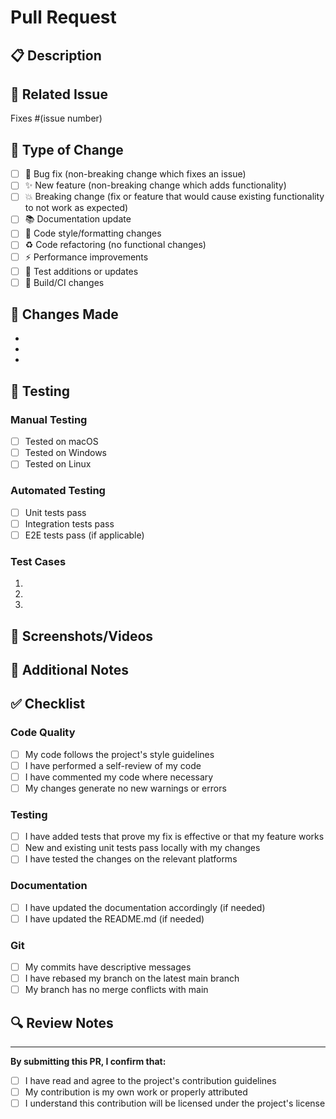 # Pull Request

## 📋 Description

<!-- Provide a clear and concise description of what this PR does -->

## 🔗 Related Issue

<!-- Link to the issue this PR addresses (if applicable) -->
Fixes #(issue number)

## 🧪 Type of Change

<!-- Mark the relevant option with an "x" -->

- [ ] 🐛 Bug fix (non-breaking change which fixes an issue)
- [ ] ✨ New feature (non-breaking change which adds functionality)
- [ ] 💥 Breaking change (fix or feature that would cause existing functionality to not work as expected)
- [ ] 📚 Documentation update
- [ ] 🎨 Code style/formatting changes
- [ ] ♻️ Code refactoring (no functional changes)
- [ ] ⚡ Performance improvements
- [ ] 🧪 Test additions or updates
- [ ] 🔧 Build/CI changes

## 🚀 Changes Made

<!-- List the main changes made in this PR -->

- 
- 
- 

## 🧪 Testing

<!-- Describe how you tested these changes -->

### Manual Testing
- [ ] Tested on macOS
- [ ] Tested on Windows  
- [ ] Tested on Linux

### Automated Testing
- [ ] Unit tests pass
- [ ] Integration tests pass
- [ ] E2E tests pass (if applicable)

### Test Cases
<!-- Describe specific test cases you ran -->

1. 
2. 
3. 

## 📸 Screenshots/Videos

<!-- Add screenshots or videos if your changes affect the UI -->

## 📝 Additional Notes

<!-- Any additional information that reviewers should know -->

## ✅ Checklist

<!-- Mark completed items with an "x" -->

### Code Quality
- [ ] My code follows the project's style guidelines
- [ ] I have performed a self-review of my code
- [ ] I have commented my code where necessary
- [ ] My changes generate no new warnings or errors

### Testing
- [ ] I have added tests that prove my fix is effective or that my feature works
- [ ] New and existing unit tests pass locally with my changes
- [ ] I have tested the changes on the relevant platforms

### Documentation
- [ ] I have updated the documentation accordingly (if needed)
- [ ] I have updated the README.md (if needed)

### Git
- [ ] My commits have descriptive messages
- [ ] I have rebased my branch on the latest main branch
- [ ] My branch has no merge conflicts with main

## 🔍 Review Notes

<!-- Any specific areas you'd like reviewers to focus on -->

---

**By submitting this PR, I confirm that:**
- [ ] I have read and agree to the project's contribution guidelines
- [ ] My contribution is my own work or properly attributed
- [ ] I understand this contribution will be licensed under the project's license
